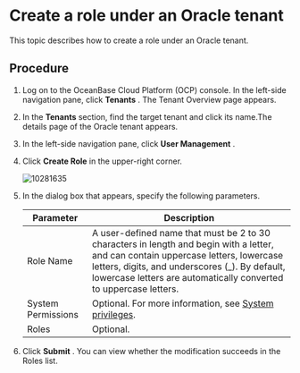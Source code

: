 Create a role under an Oracle tenant
=========================================================

This topic describes how to create a role under an Oracle tenant.

Procedure
------------------------------

1. Log on to the OceanBase Cloud Platform (OCP) console. In the left-side navigation pane, click **Tenants** . The Tenant Overview page appears.

2. In the **Tenants** section, find the target tenant and click its name.The details page of the Oracle tenant appears.

3. In the left-side navigation pane, click **User Management** .

4. Click **Create Role** in the upper-right corner.

   ![10281635](https://help-static-aliyun-doc.aliyuncs.com/assets/img/en-US/1504306461/p345451.png)

5. In the dialog box that appears, specify the following parameters.

   |     Parameter      |                                                                                                                        Description                                                                                                                        |
   |--------------------|-----------------------------------------------------------------------------------------------------------------------------------------------------------------------------------------------------------------------------------------------------------|
   | Role Name          | A user-defined name that must be 2 to 30 characters in length and begin with a letter, and can contain uppercase letters, lowercase letters, digits, and underscores (_). By default, lowercase letters are automatically converted to uppercase letters. |
   | System Permissions | Optional. For more information, see [System privileges](../../15.appendix-2/11.list-of-system-permissions.md).                                                                                                                                                     |
   | Roles              | Optional.                                                                                                                                                                                                                                                 |

6. Click **Submit** . You can view whether the modification succeeds in the Roles list.
